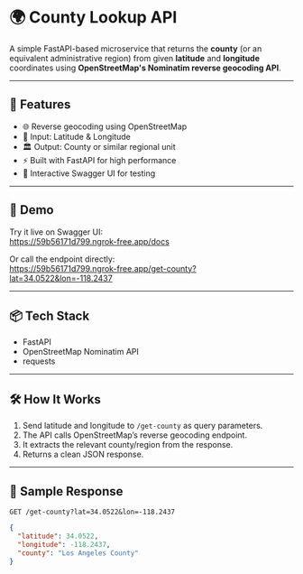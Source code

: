 # 🌍 County Lookup API

A simple FastAPI-based microservice that returns the **county** (or an equivalent administrative region) from given **latitude** and **longitude** coordinates using **OpenStreetMap's Nominatim reverse geocoding API**.

---

## 🚀 Features

- 🌐 Reverse geocoding using OpenStreetMap
- 📍 Input: Latitude & Longitude
- 🏛️ Output: County or similar regional unit
- ⚡ Built with FastAPI for high performance
- 🔎 Interactive Swagger UI for testing

---

## 📸 Demo

Try it live on Swagger UI:  
https://59b56171d799.ngrok-free.app/docs

Or call the endpoint directly:  
https://59b56171d799.ngrok-free.app/get-county?lat=34.0522&lon=-118.2437

---

## 📦 Tech Stack

- FastAPI
- OpenStreetMap Nominatim API
- requests

---

## 🛠️ How It Works

1. Send latitude and longitude to `/get-county` as query parameters.
2. The API calls OpenStreetMap’s reverse geocoding endpoint.
3. It extracts the relevant county/region from the response.
4. Returns a clean JSON response.

---

## 🧪 Sample Response

`GET /get-county?lat=34.0522&lon=-118.2437`

```json
{
  "latitude": 34.0522,
  "longitude": -118.2437,
  "county": "Los Angeles County"
}

